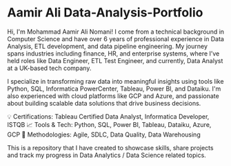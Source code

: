 # Aamir Ali Data-Analysis-Portfolio

Hi, I'm Mohammad Aamir Ali Nomani! I come from a technical background in Computer Science and have over 6 years of professional experience in Data Analysis, ETL development, and data pipeline engineering. My journey spans industries including finance, HR, and enterprise systems, where I’ve held roles like Data Engineer, ETL Test Engineer, and currently, Data Analyst at a UK-based tech company.

I specialize in transforming raw data into meaningful insights using tools like Python, SQL, Informatica PowerCenter, Tableau, Power BI, and Dataiku. I'm also experienced with cloud platforms like GCP and Azure, and passionate about building scalable data solutions that drive business decisions.

💡 Certifications: Tableau Certified Data Analyst, Informatica Developer, ISTQB
📈 Tools & Tech: Python, SQL, Power BI, Tableau, Dataiku, Azure, GCP
🔁 Methodologies: Agile, SDLC, Data Quality, Data Warehousing

This is a repository that I have created to showcase skills, share projects and track my progress in Data Analytics / Data Science related topics.
